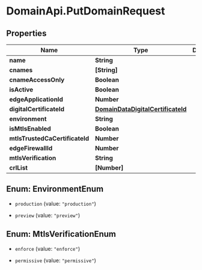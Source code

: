 # DomainApi.PutDomainRequest

## Properties

Name | Type | Description | Notes
------------ | ------------- | ------------- | -------------
**name** | **String** |  | 
**cnames** | **[String]** |  | 
**cnameAccessOnly** | **Boolean** |  | [optional] 
**isActive** | **Boolean** |  | [optional] 
**edgeApplicationId** | **Number** |  | 
**digitalCertificateId** | [**DomainDataDigitalCertificateId**](DomainDataDigitalCertificateId.md) |  | [optional] 
**environment** | **String** |  | [optional] 
**isMtlsEnabled** | **Boolean** |  | [optional] 
**mtlsTrustedCaCertificateId** | **Number** |  | [optional] 
**edgeFirewallId** | **Number** |  | [optional] 
**mtlsVerification** | **String** |  | [optional] 
**crlList** | **[Number]** |  | [optional] 



## Enum: EnvironmentEnum


* `production` (value: `"production"`)

* `preview` (value: `"preview"`)





## Enum: MtlsVerificationEnum


* `enforce` (value: `"enforce"`)

* `permissive` (value: `"permissive"`)




